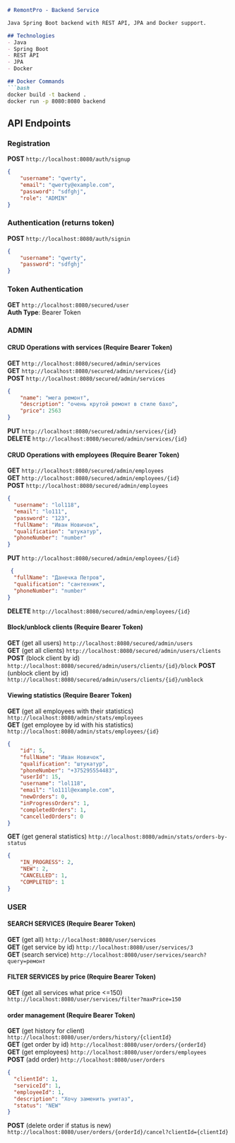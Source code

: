 ```markdown
# RemontPro - Backend Service

Java Spring Boot backend with REST API, JPA and Docker support.

## Technologies
- Java
- Spring Boot
- REST API
- JPA
- Docker

## Docker Commands
```bash
docker build -t backend .
docker run -p 8080:8080 backend
```

## API Endpoints

### Registration 
**POST** `http://localhost:8080/auth/signup`

```json
{
    "username": "qwerty",
    "email": "qwerty@example.com",
    "password": "sdfghj",
    "role": "ADMIN"
}
```

### Authentication (returns token)
**POST** `http://localhost:8080/auth/signin`

```json
{
    "username": "qwerty",
    "password": "sdfghj"
}
```

### Token Authentication
**GET** `http://localhost:8080/secured/user`  
**Auth Type**: Bearer Token 

### ADMIN
#### CRUD Operations with services (Require Bearer Token)
**GET**    `http://localhost:8080/secured/admin/services`  
**GET**    `http://localhost:8080/secured/admin/services/{id}`  
**POST**   `http://localhost:8080/secured/admin/services`

```json
{
    "name": "мега ремонт",
    "description": "очень крутой ремонт в стиле бахо",
    "price": 2563
}
```

**PUT**    `http://localhost:8080/secured/admin/services/{id}`  
**DELETE** `http://localhost:8080/secured/admin/services/{id}`

#### CRUD Operations with employees (Require Bearer Token)
**GET**    `http://localhost:8080/secured/admin/employees`  
**GET**    `http://localhost:8080/secured/admin/employees/{id}`  
**POST**   `http://localhost:8080/secured/admin/employees`

```json
{
  "username": "lol118",
  "email": "lo111",
  "password": "123",
  "fullName": "Иван Новичок",
  "qualification": "штукатур",
  "phoneNumber": "number"
}
```

**PUT**    `http://localhost:8080/secured/admin/employees/{id}`  
```json
 {
  "fullName": "Данечка Петров",
  "qualification": "сантехник",
  "phoneNumber": "number"
}

```
**DELETE** `http://localhost:8080/secured/admin/employees/{id}`

#### Block/unblock clients (Require Bearer Token)
**GET** (get all users)    `http://localhost:8080/secured/admin/users`  
**GET**  (get all clients)  `http://localhost:8080/secured/admin/users/clients`  
**POST** (block client by id)  `http://localhost:8080/secured/admin/users/clients/{id}/block`
**POST** (unblock client by id)  `http://localhost:8080/secured/admin/users/clients/{id}/unblock`

#### Viewing statistics (Require Bearer Token)
**GET** (get all employees with their statistics)    `http://localhost:8080/admin/stats/employees`  
**GET**  (get employee by id with his statistics)  `http://localhost:8080/admin/stats/employees/{id}`  
```json
{
    "id": 5,
    "fullName": "Иван Новичок",
    "qualification": "штукатур",
    "phoneNumber": "+375295554483",
    "userId": 15,
    "username": "lol118",
    "email": "lo111l@example.com",
    "newOrders": 0,
    "inProgressOrders": 1,
    "completedOrders": 1,
    "cancelledOrders": 0
}
```
**GET** (get general statistics)  `http://localhost:8080/admin/stats/orders-by-status`
```json
{
    "IN_PROGRESS": 2,
    "NEW": 2,
    "CANCELLED": 1,
    "COMPLETED": 1
}

```
### USER
#### SEARCH SERVICES (Require Bearer Token)
**GET** (get all)   `http://localhost:8080/user/services`  
**GET**  (get service by id)  `http://localhost:8080/user/services/3`  
**GET**  (search service)  `http://localhost:8080/user/services/search?query=ремонт`

#### FILTER SERVICES by price (Require Bearer Token)
**GET** (get all services what price <=150)   `http://localhost:8080/user/services/filter?maxPrice=150`  

#### order management (Require Bearer Token)
**GET** (get history for client)   `http://localhost:8080/user/orders/history/{clientId}`  
**GET** (get order by id)   `http://localhost:8080/user/orders/{orderId}`  
**GET** (get employees)   `http://localhost:8080/user/orders/employees`  
**POST** (add order)   `http://localhost:8080/user/orders`  
```json
{
  "clientId": 1,
  "serviceId": 1,
  "employeeId": 1,
  "description": "Хочу заменить унитаз",
  "status": "NEW"
}
```
**POST** (delete order if status is new)   `http://localhost:8080/user/orders/{orderId}/cancel?clientId={clientId}`  
